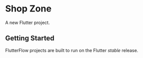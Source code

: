 # Shop Zone

A new Flutter project.

## Getting Started

FlutterFlow projects are built to run on the Flutter _stable_ release.
